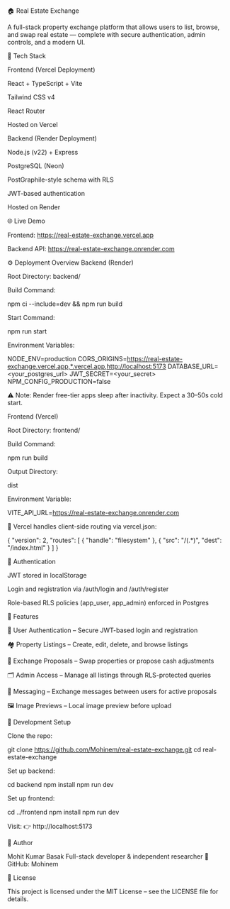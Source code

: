 🏠 Real Estate Exchange

A full-stack property exchange platform that allows users to list, browse, and swap real estate — complete with secure authentication, admin controls, and a modern UI.

🚀 Tech Stack

Frontend (Vercel Deployment)

React + TypeScript + Vite

Tailwind CSS v4

React Router

Hosted on Vercel

Backend (Render Deployment)

Node.js (v22) + Express

PostgreSQL (Neon)

PostGraphile-style schema with RLS

JWT-based authentication

Hosted on Render

🌐 Live Demo

Frontend: https://real-estate-exchange.vercel.app

Backend API: https://real-estate-exchange.onrender.com

⚙️ Deployment Overview
Backend (Render)

Root Directory: backend/

Build Command:

npm ci --include=dev && npm run build


Start Command:

npm run start


Environment Variables:

NODE_ENV=production
CORS_ORIGINS=https://real-estate-exchange.vercel.app,*.vercel.app,http://localhost:5173
DATABASE_URL=<your_postgres_url>
JWT_SECRET=<your_secret>
NPM_CONFIG_PRODUCTION=false


⚠️ Note: Render free-tier apps sleep after inactivity. Expect a 30–50s cold start.

Frontend (Vercel)

Root Directory: frontend/

Build Command:

npm run build


Output Directory:

dist


Environment Variable:

VITE_API_URL=https://real-estate-exchange.onrender.com


🧭 Vercel handles client-side routing via vercel.json:

{
  "version": 2,
  "routes": [
    { "handle": "filesystem" },
    { "src": "/(.*)", "dest": "/index.html" }
  ]
}

🔐 Authentication

JWT stored in localStorage

Login and registration via /auth/login and /auth/register

Role-based RLS policies (app_user, app_admin) enforced in Postgres

🧩 Features

🔑 User Authentication – Secure JWT-based login and registration

🏘️ Property Listings – Create, edit, delete, and browse listings

🔄 Exchange Proposals – Swap properties or propose cash adjustments

🗂️ Admin Access – Manage all listings through RLS-protected queries

📨 Messaging – Exchange messages between users for active proposals

🖼️ Image Previews – Local image preview before upload

🧰 Development Setup

Clone the repo:

git clone https://github.com/Mohinem/real-estate-exchange.git
cd real-estate-exchange


Set up backend:

cd backend
npm install
npm run dev


Set up frontend:

cd ../frontend
npm install
npm run dev


Visit:
👉 http://localhost:5173

🧠 Author

Mohit Kumar Basak
Full-stack developer & independent researcher
🔗 GitHub: Mohinem

🪪 License

This project is licensed under the MIT License – see the LICENSE
 file for details.
